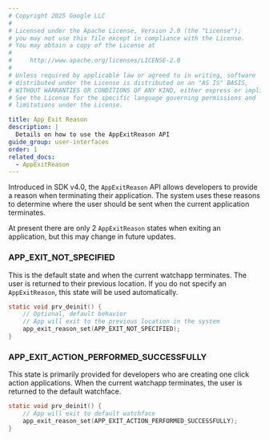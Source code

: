 ```yaml
---
# Copyright 2025 Google LLC
#
# Licensed under the Apache License, Version 2.0 (the "License");
# you may not use this file except in compliance with the License.
# You may obtain a copy of the License at
#
#     http://www.apache.org/licenses/LICENSE-2.0
#
# Unless required by applicable law or agreed to in writing, software
# distributed under the License is distributed on an "AS IS" BASIS,
# WITHOUT WARRANTIES OR CONDITIONS OF ANY KIND, either express or implied.
# See the License for the specific language governing permissions and
# limitations under the License.

title: App Exit Reason
description: |
  Details on how to use the AppExitReason API
guide_group: user-interfaces
order: 1
related_docs:
  - AppExitReason
---
```


Introduced in SDK v4.0, the ``AppExitReason`` API allows developers to provide a
reason when terminating their application. The system uses these reasons to
determine where the user should be sent when the current application terminates.

At present there are only 2 ``AppExitReason`` states when exiting an application,
but this may change in future updates.

### APP_EXIT_NOT_SPECIFIED

This is the default state and when the current watchapp terminates. The user is
returned to their previous location. If you do not specify an ``AppExitReason``,
this state will be used automatically.

```c
static void prv_deinit() {
    // Optional, default behavior
    // App will exit to the previous location in the system
    app_exit_reason_set(APP_EXIT_NOT_SPECIFIED);
}
```

### APP_EXIT_ACTION_PERFORMED_SUCCESSFULLY

This state is primarily provided for developers who are creating one click
action applications. When the current watchapp terminates, the user is returned
to the default watchface.

```c
static void prv_deinit() {
    // App will exit to default watchface
    app_exit_reason_set(APP_EXIT_ACTION_PERFORMED_SUCCESSFULLY);
}
```
